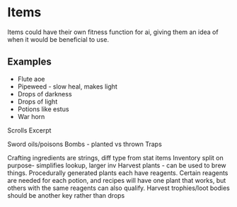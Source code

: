# Items


Items could have their own fitness function for ai, giving them an idea of when it would be beneficial to use.

## Examples

* Flute aoe
* Pipeweed - slow heal, makes light
* Drops of darkness
* Drops of light
* Potions like estus
* War horn

Scrolls
  Excerpt

Sword oils/poisons
Bombs - planted vs thrown
Traps

Crafting ingredients are strings, diff type from stat items
Inventory split on purpose- simplifies lookup, larger inv
Harvest plants - can be used to brew things. Procedurally generated plants each have reagents. Certain reagents are needed for each potion, and recipes will have one plant that works, but others with the same reagents can also qualify.
Harvest trophies/loot bodies should be another key rather than drops

